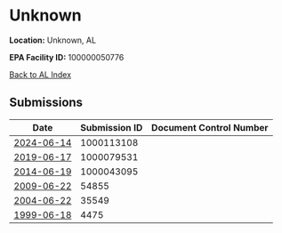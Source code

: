 # Unknown

**Location:** Unknown, AL

**EPA Facility ID:** 100000050776

[Back to AL Index](../../index.md)

## Submissions

| Date | Submission ID | Document Control Number |
|------|--------------|-------------------------|
| [2024-06-14](submissions/1000113108.md) | 1000113108 |  |
| [2019-06-17](submissions/1000079531.md) | 1000079531 |  |
| [2014-06-19](submissions/1000043095.md) | 1000043095 |  |
| [2009-06-22](submissions/54855.md) | 54855 |  |
| [2004-06-22](submissions/35549.md) | 35549 |  |
| [1999-06-18](submissions/4475.md) | 4475 |  |

